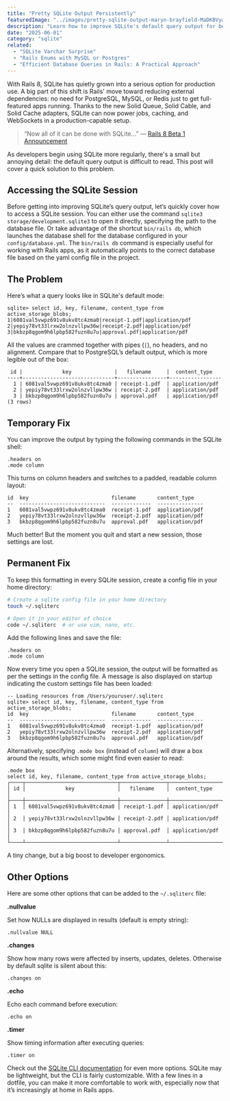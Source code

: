 ```yaml
---
title: "Pretty SQLite Output Persistently"
featuredImage: "../images/pretty-sqlite-output-maryn-brayfield-MaDKBVyaVOY-unsplash.jpg"
description: "Learn how to improve SQLite's default query output for better readability in Rails 8, where SQLite is now a serious option for production apps thanks to Solid Queue, Solid Cable, and Solid Cache."
date: "2025-06-01"
category: "sqlite"
related:
  - "SQLite Varchar Surprise"
  - "Rails Enums with MySQL or Postgres"
  - "Efficient Database Queries in Rails: A Practical Approach"
---
```


With Rails 8, SQLite has quietly grown into a serious option for production use. A big part of this shift is Rails' move toward reducing external dependencies: no need for PostgreSQL, MySQL, or Redis just to get full-featured apps running. Thanks to the new Solid Queue, Solid Cable, and Solid Cache adapters, SQLite can now power jobs, caching, and WebSockets in a production-capable setup.

> “Now all of it can be done with SQLite…”
> — [Rails 8 Beta 1 Announcement](https://rubyonrails.org/2024/9/27/rails-8-beta1-no-paas-required)

As developers begin using SQLite more regularly, there's a small but annoying detail: the default query output is difficult to read. This post will cover a quick solution to this problem.

## Accessing the SQLite Session

Before getting into improving SQLite’s query output, let’s quickly cover how to access a SQLite session. You can either use the command `sqlite3 storage/development.sqlite3` to open it directly, specifying the path to the database file. Or take advantage of the shortcut `bin/rails db`, which launches the database shell for the database configured in your `config/database.yml`. The `bin/rails db` command is especially useful for working with Rails apps, as it automatically points to the correct database file based on the yaml config file in the project.

## The Problem

Here’s what a query looks like in SQLite's default mode:

```
sqlite> select id, key, filename, content_type from active_storage_blobs;
1|6081val5vwpz691v8ukv8tc4zma0|receipt-1.pdf|application/pdf
2|yepiy78vt33lrxw2olnzvllpw36w|receipt-2.pdf|application/pdf
3|bkbzp8qgom9h6lpbp582fuzn8u7u|approval.pdf|application/pdf
```

All the values are crammed together with pipes (`|`), no headers, and no alignment. Compare that to PostgreSQL’s default output, which is more legible out of the box:

```
 id |             key              |   filename     |  content_type
----+------------------------------+----------------+-----------------
  1 | 6081val5vwpz691v8ukv8tc4zma0 | receipt-1.pdf  | application/pdf
  2 | yepiy78vt33lrxw2olnzvllpw36w | receipt-2.pdf  | application/pdf
  3 | bkbzp8qgom9h6lpbp582fuzn8u7u | approval.pdf   | application/pdf
(3 rows)
```

## Temporary Fix

You can improve the output by typing the following commands in the SQLite shell:

```
.headers on
.mode column
```

This turns on column headers and switches to a padded, readable column layout:

```
id  key                           filename       content_type
--  ----------------------------  -------------  ---------------
1   6081val5vwpz691v8ukv8tc4zma0  receipt-1.pdf  application/pdf
2   yepiy78vt33lrxw2olnzvllpw36w  receipt-2.pdf  application/pdf
3   bkbzp8qgom9h6lpbp582fuzn8u7u  approval.pdf   application/pdf
```

Much better! But the moment you quit and start a new session, those settings are lost.

## Permanent Fix

To keep this formatting in every SQLite session, create a config file in your home directory:

```bash
# Create a sqlite config file in your home directory
touch ~/.sqliterc

# Open it in your editor of choice
code ~/.sqliterc  # or use vim, nano, etc.
```

Add the following lines and save the file:

```
.headers on
.mode column
```

Now every time you open a SQLite session, the output will be formatted as per the settings in the config file. A message is also displayed on startup indicating the custom settings file has been loaded:

```
-- Loading resources from /Users/youruser/.sqliterc
sqlite> select id, key, filename, content_type from active_storage_blobs;
id  key                           filename       content_type
--  ----------------------------  -------------  ---------------
1   6081val5vwpz691v8ukv8tc4zma0  receipt-1.pdf  application/pdf
2   yepiy78vt33lrxw2olnzvllpw36w  receipt-2.pdf  application/pdf
3   bkbzp8qgom9h6lpbp582fuzn8u7u  approval.pdf   application/pdf
```

Alternatively, specifying `.mode box` (instead of `column`) will draw a box around the results, which some might find even easier to read:

```
.mode box
select id, key, filename, content_type from active_storage_blobs;
┌────┬──────────────────────────────┬───────────────┬─────────────────┐
│ id │             key              │   filename    │  content_type   │
├────┼──────────────────────────────┼───────────────┼─────────────────┤
│ 1  │ 6081val5vwpz691v8ukv8tc4zma0 │ receipt-1.pdf │ application/pdf │
│ 2  │ yepiy78vt33lrxw2olnzvllpw36w │ receipt-2.pdf │ application/pdf │
│ 3  │ bkbzp8qgom9h6lpbp582fuzn8u7u │ approval.pdf  │ application/pdf │
└────┴──────────────────────────────┴───────────────┴─────────────────┘
```

A tiny change, but a big boost to developer ergonomics.

## Other Options

Here are some other options that can be added to the `~/.sqliterc` file:

**.nullvalue**

Set how NULLs are displayed in results (default is empty string):

```
.nullvalue NULL
```

**.changes**

Show how many rows were affected by inserts, updates, deletes. Otherwise by default sqlite is silent about this:

```
.changes on
```

**.echo**

Echo each command before execution:

```
.echo on
```

**.timer**

Show timing information after executing queries:

```
.timer on
```

Check out the [SQLite CLI documentation](https://sqlite.org/cli.html) for even more options. SQLite may be lightweight, but the CLI is fairly customizable. With a few lines in a dotfile, you can make it more comfortable to work with, especially now that it’s increasingly at home in Rails apps.
